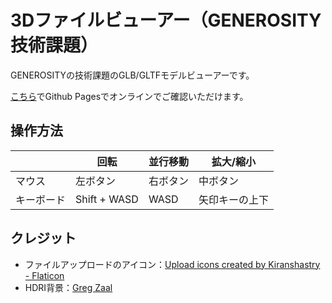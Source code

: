 # 3Dファイルビューアー（GENEROSITY技術課題）

 GENEROSITYの技術課題のGLB/GLTFモデルビューアーです。
 
 [こちら](https://dylanburns-net.github.io/generosity-coding-test/)でGithub Pagesでオンラインでご確認いただけます。
 
 
## 操作方法
| | 回転 | 並行移動 | 拡大/縮小 |
| ------------- | ------------- | ------------- | ------------- |
| マウス | 左ボタン | 右ボタン | 中ボタン |
| キーボード | Shift + WASD | WASD | 矢印キーの上下  |


## クレジット
- ファイルアップロードのアイコン：[Upload icons created by Kiranshastry - Flaticon](https://www.flaticon.com/free-icons/upload)
- HDRI背景：[Greg Zaal](https://gregzaal.com/)
